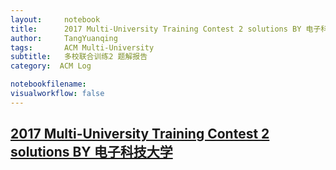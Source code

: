 ```yaml
---
layout:     notebook
title:      2017 Multi-University Training Contest 2 solutions BY 电子科技大学
author:     TangYuanqing
tags: 		ACM Multi-University
subtitle:   多校联合训练2 题解报告
category:  ACM Log

notebookfilename:
visualworkflow: false
---
```



## [2017 Multi-University Training Contest 2 solutions BY 电子科技大学](http://acm.hdu.edu.cn/userloginex.php?cid=760)
